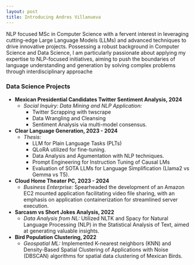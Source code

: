 ```yaml
---
layout: post
title: Introducing Andres Villanueva
---
```


NLP focused MSc in Computer Science with a fervent interest in leveraging cutting-edge Large Language Models (LLMs) and advanced techniques to drive innovative projects. Possessing a robust background in Computer Science and Data Science, I am particularly passionate about applying my expertise to NLP-focused initiatives, aiming to push the boundaries of language understanding and generation by solving complex problems through interdisciplinary approache

### Data Science Projects

- **Mexican Presidential Candidates Twitter Sentiment Analysis, 2024**
  - *Social Inquiry: Data Mining and NLP Application:*
    - Twitter Scrapping with twscrape
    - Data Wrangling and Cleansing
    - Sentiment Analysis via multi-model consensus.
- **Clear Language Generation, 2023 - 2024**
  - *Thesis:*
    - LLM for Plain Language Tasks (PLTs)
    - QLoRA utilized for fine-tuning.
    - Data Analysis and Agumentation with NLP techniques.
    - Prompt Engineering for Instruction Tuning of Causal LMs
    - Evaluation of SOTA LLMs for Language Simplification (Llama2 vs Gemma vs T5).
- **Cloud Home Theater PC, 2023 - 2024**
  - *Business Enterprise:* Spearheaded the development of an Amazon EC2 mounted application facilitating video file sharing, with an emphasis on application containerization for streamlined server execution.
- **Sarcasm vs Short Jokes Analysis, 2022**
  - *Data Analysis from NL:* Utilized NLTK and Spacy for Natural Language Processing (NLP) in the Statistical Analysis of Text, aimed at generating valuable insights.
- **Bird Population Clustering, 2022**
  - *Geospatial ML:* Implemented K-nearest neighbors (KNN) and Density-Based Spatial Clustering of Applications with Noise (DBSCAN) algorithms for spatial data clustering of Mexican Birds.
